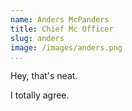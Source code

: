 ```yaml
---
name: Anders McPanders
title: Chief Mc Officer
slug: anders
image: /images/anders.png
...
```


Hey, that's neat.

I totally agree.